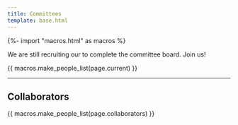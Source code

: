 ```yaml
---
title: Committees
template: base.html
---
```


{%- import "macros.html" as macros %}


<div class="callout">
We are still recruiting our to complete the committee board. Join us!
</div>

{{ macros.make_people_list(page.current) }}

<hr class="mb-5">

## Collaborators

{{ macros.make_people_list(page.collaborators) }}

